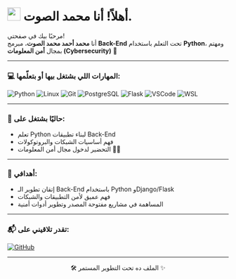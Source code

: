 <h1><img src="https://emojis.slackmojis.com/emojis/images/1531849430/4246/blob-sunglasses.gif" width="30"/> أهلاً! أنا محمد الصوت.</h1>

<p>مرحبًا بيك في صفحتي! </br> أنا <b>محمد أحمد محمد الصوت</b>، مبرمج <b>Back-End</b> تحت التعلم باستخدام <b>Python</b>، ومهتم بمجال <b>أمن المعلومات (Cybersecurity)</b> 🔐</p>

---

<h3>💻 المهارات اللي بشتغل بيها أو بتعلّمها:</h3>
<p>
  <img alt="Python" src="https://img.shields.io/badge/-Python-3776AB?style=flat-square&logo=python&logoColor=white" />
  <img alt="Linux" src="https://img.shields.io/badge/-Linux-FCC624?style=flat-square&logo=linux&logoColor=black" />
  <img alt="Git" src="https://img.shields.io/badge/-Git-F05032?style=flat-square&logo=git&logoColor=white" />
  <img alt="PostgreSQL" src="https://img.shields.io/badge/-PostgreSQL-336791?style=flat-square&logo=postgresql&logoColor=white" />
  <img alt="Flask" src="https://img.shields.io/badge/-Flask-000000?style=flat-square&logo=flask&logoColor=white" />
  <img alt="VSCode" src="https://img.shields.io/badge/-VSCode-007ACC?style=flat-square&logo=visual-studio-code&logoColor=white" />
  <img alt="WSL" src="https://img.shields.io/badge/-WSL-4D4D4D?style=flat-square&logo=windows&logoColor=white" />
</p>

---

<h3>🎯 حاليًا بشتغل على:</h3>
<ul>
  <li>تعلم Python لبناء تطبيقات Back-End</li>
  <li>فهم أساسيات الشبكات والبروتوكولات</li>
  <li>التحضير لدخول مجال أمن المعلومات 👨‍💻</li>
</ul>

---

<h3>📌 أهدافي:</h3>
<ul>
  <li>إتقان تطوير الـ Back-End باستخدام Python وDjango/Flask</li>
  <li>فهم عميق لأمن التطبيقات والشبكات</li>
  <li>المساهمة في مشاريع مفتوحة المصدر وتطوير أدوات أمنية</li>
</ul>

---

<h3>📬 تقدر تلاقيني على:</h3>
<p>
  <a href="https://github.com/elsout" target="_blank"><img alt="GitHub" src="https://img.shields.io/badge/GitHub-%2312100E.svg?&style=for-the-badge&logo=Github&logoColor=white" /></a>
  <!-- ضيف هنا روابط تانية زي LinkedIn أو Email لو تحب -->
</p>

---

<p align="center">🛠️ الملف ده تحت التطوير المستمر ✨</p>
